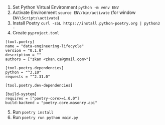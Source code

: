 1. Set Python Virtual Environment ```python -m venv ENV```
2. Activate Environment ```source ENV/bin/activate``` (for window ```ENV\Scripts\activate```)
3. Install Poetry ```curl -sSL https://install.python-poetry.org | python3 -```
4. Create `pyproject.toml`
```
[tool.poetry]
name = "data-engineering-lifecycle"
version = "0.1.0"
description = ""
authors = ["zkan <zkan.cs@gmail.com>"]

[tool.poetry.dependencies]
python = "^3.10"
requests = "^2.31.0"

[tool.poetry.dev-dependencies]

[build-system]
requires = ["poetry-core>=1.0.0"]
build-backend = "poetry.core.masonry.api"
```
5. Run ```poetry install```
6. Run ```poetry run python main.py```
